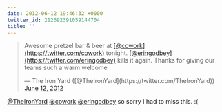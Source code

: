 ```yaml
---
date: 2012-06-12 19:46:32 +0000
twitter_id: 212692391059144704
title: ''
---
```


<blockquote class="twitter-tweet"><p lang="en" dir="ltr">Awesome pretzel bar &amp; beer at <a href="https://twitter.com/cowork?ref_src=twsrc%5Etfw">[@cowork](https://twitter.com/cowork)</a> tonight. <a href="https://twitter.com/eringodbey?ref_src=twsrc%5Etfw">[@eringodbey](https://twitter.com/eringodbey)</a> kills it again. Thanks for giving our teams such a warm welcome</p>&mdash; The Iron Yard ([@TheIronYard](https://twitter.com/TheIronYard)) <a href="https://twitter.com/TheIronYard/status/212686308781461504?ref_src=twsrc%5Etfw">June 12, 2012</a></blockquote>
<script async src="https://platform.twitter.com/widgets.js" charset="utf-8"></script>

[@TheIronYard](https://twitter.com/TheIronYard) [@cowork](https://twitter.com/cowork) [@eringodbey](https://twitter.com/eringodbey) so sorry I had to miss this. :(
